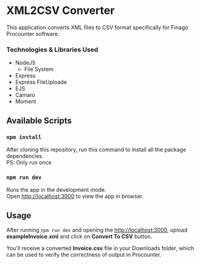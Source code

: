 # XML2CSV Converter

This application converts XML files to CSV format specifically for Finago Procounter software.

### Technologies & Libraries Used

- NodeJS
  - File System
- Express
- Express FileUploade
- EJS
- Camaro
- Moment

## Available Scripts

### `npm install`

After cloning this repository, run this command to install all the package dependencies.<br>
PS: Only run once

### `npm run dev`

Runs the app in the development mode.<br>
Open [http://localhost:3000](http://localhost:3000) to view the app in browser.

## Usage

After running `npm run dev` and opening the [http://localhost:3000](http://localhost:3000), upload **exampleInvoice.xml** and click on **Convert To CSV** button.

You'll receive a converted **Invoice.csv** file in your Downloads folder, which can be used to verify the correctness of output in Procounter.
